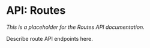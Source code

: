 # API: Routes

_This is a placeholder for the Routes API documentation._

Describe route API endpoints here.
